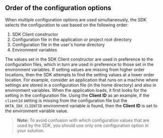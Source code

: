 ## Order of the configuration options

When multiple configuration options are used simultaneously, the SDK selects the configuration to use based on the following order:

1. SDK Client constructor
1. Configuration file in the application or project root directory
1. Configuration file in the user's home directory
1. Environment variables

The values set in the SDK Client constructor are used in preference to
the configuration files, which in turn are used in preference to those set
in the environment variables. If setting values are missing from higher order locations,
then the SDK attempts to find the setting values at a lower order location. For example,
consider an application that runs on a machine where settings are stored in a configuration file (in the home directory) and also in environment variables. When the application loads, it first looks for the setting in the configuration file. Using the **Client ID** as an example, if the
`clientId` setting is missing from the configuration file but the `OKTA_IDX_CLIENTID` environment
variable is found, then the **Client ID** is set to the environment variable value.

> **Note:** To avoid confusion with which configuration values that are used by the SDK, you should use only one configuration option in your solution.
